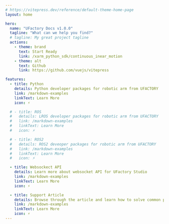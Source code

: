 ```yaml
---
# https://vitepress.dev/reference/default-theme-home-page
layout: home

hero:
  name: "UFactory Docs v1.0.0"
  tagline: "What can we help you find?"
  # tagline: My great project tagline
  actions:
    - theme: brand
      text: Start Ready
      link: /xarm_python_sdk/continuous_inear_motion
    - theme: alt
      text: Github
      link: https://github.com/vuejs/vitepress

features:
  - title: Python
    details: Python developer packages for robotic arm from UFACTORY
    link: /markdown-examples
    linkText: Learn More
    icon: ⚡️

  # - title: ROS
  #   details: LROS developer packages for robotic arm from UFACTORY
  #   link: /markdown-examples
  #   linkText: Learn More
  #   icon: ⚡️

  # - title: ROS2
  #   details: ROS2 deveoper packages for robotic arm from UFACTORY
  #   link: /markdown-examples
  #   linkText: Learn More
  #   icon: ⚡️

  - title: Websockect API
    details: Learn more about websocket API for UFactory Studio
    link: /markdown-examples
    linkText: Learn More
    icon: ⚡️

  - title: Support Article
    details: Browse through the article and learn how to solve common problems
    link: /markdown-examples
    linkText: Learn More
    icon: ⚡️
---
```


